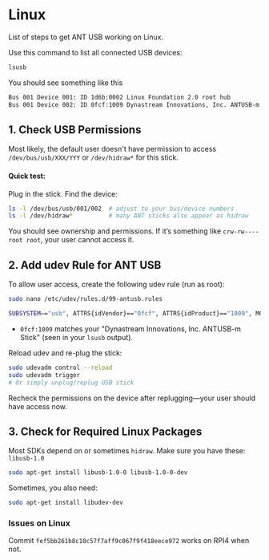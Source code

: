 # Linux

List of steps to get ANT USB working on Linux. 

Use this command to list all connected USB devices:
```sh
lsusb
```

You should see something like this
```bash
Bus 001 Device 001: ID 1d6b:0002 Linux Foundation 2.0 root hub
Bus 001 Device 002: ID 0fcf:1009 Dynastream Innovations, Inc. ANTUSB-m Stick
```

## 1. **Check USB Permissions**
Most likely, the default user doesn't have permission to access `/dev/bus/usb/XXX/YYY` or `/dev/hidraw*` for this stick.
#### Quick test:
Plug in the stick. Find the device:
``` sh
ls -l /dev/bus/usb/001/002  # adjust to your bus/device numbers
ls -l /dev/hidraw*          # many ANT sticks also appear as hidraw
```
You should see ownership and permissions. If it’s something like `crw-rw---- root root`, your user cannot access it.

## 2. **Add udev Rule for ANT USB**
To allow user access, create the following udev rule (run as root):
``` sh
sudo nano /etc/udev/rules.d/99-antusb.rules
```
``` sh
SUBSYSTEM=="usb", ATTRS{idVendor}=="0fcf", ATTRS{idProduct}=="1009", MODE="0666"
```
- `0fcf:1009` matches your "Dynastream Innovations, Inc. ANTUSB-m Stick" (seen in your `lsusb` output).

Reload udev and re-plug the stick:
``` sh
sudo udevadm control --reload
sudo udevadm trigger
# Or simply unplug/replug USB stick
```
Recheck the permissions on the device after replugging—your user should have access now.

## 3. **Check for Required Linux Packages**
Most SDKs depend on or sometimes `hidraw`. Make sure you have these: `libusb-1.0`
``` sh
sudo apt-get install libusb-1.0-0 libusb-1.0-0-dev
```
Sometimes, you also need:
``` sh
sudo apt-get install libudev-dev
```

### Issues on Linux
Commit `fef5bb261b8c10c57f7aff9c067f9f418eece972` works on RPI4 when not.




